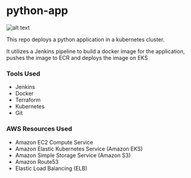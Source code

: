 # python-app
![alt text](https://lucid.app/publicSegments/view/85946820-5170-4cda-8fc4-585451ec611f/image.png)

This repo deploys a python application in a kubernetes cluster.

It utilizes a Jenkins pipeline to build a docker image for the application, pushes the image to ECR and deploys the image on EKS

### Tools Used
- Jenkins
- Docker
- Terraform
- Kubernetes
- Git

### AWS Resources Used
- Amazon EC2 Compute Service 
- Amazon Elastic Kubernetes Service (Amazon EKS) 
- Amazon Simple Storage Service (Amazon S3)
- Amazon Route53
- Elastic Load Balancing (ELB) 
